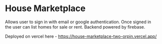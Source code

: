 # House Marketplace

Allows user to sign in with email or google authentication. Once signed in the user can list homes for sale or rent. Backend powered by firebase.

Deployed on vercel here - https://house-marketplace-two-orpin.vercel.app/ 
